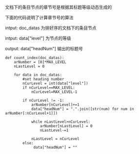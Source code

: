 文档下的条目节点的章节号是根据其标题等级动态生成的

下面的代码说明了计算章节号的算法

intput: doc_datas 为排好序的文档下的条目节点

intput: data["level"] 为节点的等级

output: data["headNum"] 输出的标题号

	def count_index(doc_datas):
	    arNumber = [0]*MAX_LEVEL
	    nLastLevel = 0
	
	    for data in doc_datas:
	        #set heading number
	        nCurLevel = int(data["level"])
	        if nCurLevel==MAX_LEVEL:
	            nCurLevel=MAX_LEVEL-1
	        
	        if nCurLevel != -1:
	            arNumber[nCurLevel]+=1
	            data["headNum"] = ".".join([str(num) for num in arNumber[:nCurLevel+1]])
	
	            while nLastLevel>nCurLevel:
	                arNumber[nLastLevel] = 0
	                nLastLevel-=1
	
	            nLastLevel = nCurLevel
	        else:
	             data["headNum"] = ""
